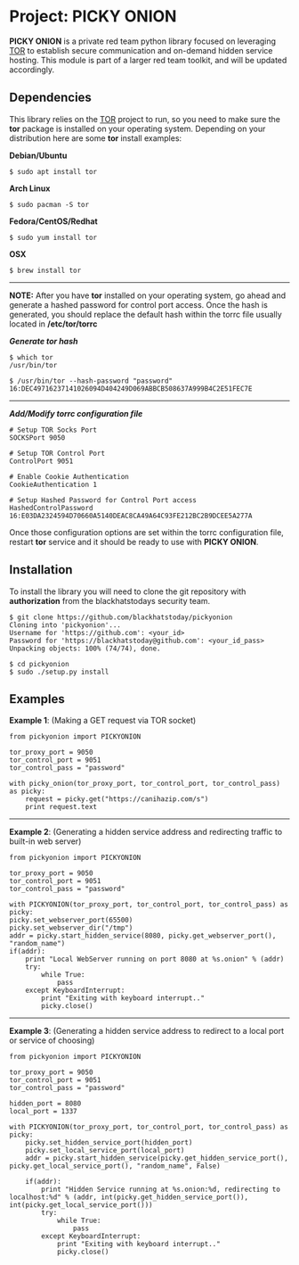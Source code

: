 # Project: PICKY ONION

**PICKY ONION** is a private red team python library focused on leveraging [TOR](https://www.torproject.org/) to establish secure communication and on-demand hidden service hosting. This module is part of a larger red team toolkit, and will be updated accordingly.

## Dependencies
This library relies on the [TOR](https://www.torproject.org/) project to run, so you need to make sure the **tor** package is installed on your operating system. Depending on your distribution here are some **tor** install examples:

**Debian/Ubuntu**

    $ sudo apt install tor


**Arch Linux**

    $ sudo pacman -S tor

 
**Fedora/CentOS/Redhat**

    $ sudo yum install tor

**OSX**

    $ brew install tor


----------


**NOTE:** After you have **tor** installed on your operating system, go ahead and generate a hashed password for control port access. Once the hash is generated, you should replace the default hash within the torrc file usually located in **/etc/tor/torrc**

***Generate tor hash***

    $ which tor
    /usr/bin/tor
	
	$ /usr/bin/tor --hash-password "password"
	16:DEC49716237141026094D404249D069ABBCB508637A999B4C2E51FEC7E

 
----------


 ***Add/Modify torrc configuration file***
 

    # Setup TOR Socks Port
    SOCKSPort 9050
    
	# Setup TOR Control Port
	ControlPort 9051
	
	# Enable Cookie Authentication
	CookieAuthentication 1
	
	# Setup Hashed Password for Control Port access
	HashedControlPassword 16:E03DA2324594D70660A5140DEAC8CA49A64C93FE212BC2B9DCEE5A277A

Once those configuration options are set within the torrc configuration file, restart **tor** service and it should be ready to use with **PICKY ONION**.

## Installation
To install the library you will need to clone the git repository with **authorization** from the blackhatstodays security team.

    $ git clone https://github.com/blackhatstoday/pickyonion
	Cloning into 'pickyonion'...
	Username for 'https://github.com': <your_id>
	Password for 'https://blackhatstoday@github.com': <your_id_pass> 
	Unpacking objects: 100% (74/74), done.
	 
	$ cd pickyonion
	$ sudo ./setup.py install





## Examples

**Example 1**:  (Making a GET request via TOR socket)

    from pickyonion import PICKYONION
	
	tor_proxy_port = 9050
	tor_control_port = 9051
	tor_control_pass = "password"

	with picky_onion(tor_proxy_port, tor_control_port, tor_control_pass) as picky:
	    request = picky.get("https://canihazip.com/s")
	    print request.text


----------


**Example 2**: (Generating a hidden service address and redirecting traffic to built-in web server)

    from pickyonion import PICKYONION
	
	tor_proxy_port = 9050
	tor_control_port = 9051
	tor_control_pass = "password"
	
	with PICKYONION(tor_proxy_port, tor_control_port, tor_control_pass) as picky:
    picky.set_webserver_port(65500)
    picky.set_webserver_dir("/tmp")
    addr = picky.start_hidden_service(8080, picky.get_webserver_port(), "random_name")
    if(addr):
        print "Local WebServer running on port 8080 at %s.onion" % (addr)
        try:
            while True:
                pass
        except KeyboardInterrupt:
            print "Exiting with keyboard interrupt.."
            picky.close()


----------


**Example 3**: (Generating a hidden service address to redirect to a local port or service of choosing)

    from pickyonion import PICKYONION

	tor_proxy_port = 9050
	tor_control_port = 9051
	tor_control_pass = "password"

	hidden_port = 8080
	local_port = 1337

	with PICKYONION(tor_proxy_port, tor_control_port, tor_control_pass) as picky:
	    picky.set_hidden_service_port(hidden_port)
	    picky.set_local_service_port(local_port)
	    addr = picky.start_hidden_service(picky.get_hidden_service_port(), picky.get_local_service_port(), "random_name", False)
    
	    if(addr):
	        print "Hidden Service running at %s.onion:%d, redirecting to localhost:%d" % (addr, int(picky.get_hidden_service_port()), int(picky.get_local_service_port()))
	        try:
	            while True:
	                pass
	        except KeyboardInterrupt:
	            print "Exiting with keyboard interrupt.."
	            picky.close()

